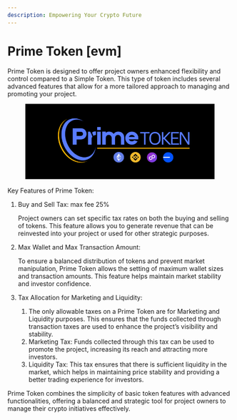 ```yaml
---
description: Empowering Your Crypto Future
---
```


# Prime Token \[evm]

Prime Token is designed to offer project owners enhanced flexibility and control compared to a Simple Token. This type of token includes several advanced features that allow for a more tailored approach to managing and promoting your project.

<figure><img src="../../../.gitbook/assets/23 (1).png" alt=""><figcaption></figcaption></figure>

Key Features of Prime Token:

1.  Buy and Sell Tax: max fee 25%

    Project owners can set specific tax rates on both the buying and selling of tokens. This feature allows you to generate revenue that can be reinvested into your project or used for other strategic purposes.
2.  Max Wallet and Max Transaction Amount:

    To ensure a balanced distribution of tokens and prevent market manipulation, Prime Token allows the setting of maximum wallet sizes and transaction amounts. This feature helps maintain market stability and investor confidence.
3. Tax Allocation for Marketing and Liquidity:
   1. The only allowable taxes on a Prime Token are for Marketing and Liquidity purposes. This ensures that the funds collected through transaction taxes are used to enhance the project’s visibility and stability.
   2. Marketing Tax: Funds collected through this tax can be used to promote the project, increasing its reach and attracting more investors.
   3. Liquidity Tax: This tax ensures that there is sufficient liquidity in the market, which helps in maintaining price stability and providing a better trading experience for investors.

Prime Token combines the simplicity of basic token features with advanced functionalities, offering a balanced and strategic tool for project owners to manage their crypto initiatives effectively.
